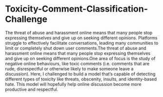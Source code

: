 # Toxicity-Comment-Classification-Challenge
The threat of abuse and harassment online means that many people stop expressing themselves and give up on seeking different opinions. Platforms struggle to effectively facilitate conversations, leading many communities to limit or completely shut down user comments.The threat of abuse and harassment online means that many people stop expressing themselves and give up on seeking different opinions.One area of focus is the study of negative online behaviours, like toxic comments (i.e. comments that are rude, disrespectful or otherwise likely to make someone leave a discussion). Here, I challenged to build a model that’s capable of detecting different types of toxicity like threats, obscenity, insults, and identity-based hate. This model will hopefully help online discussion become more productive and respectful.
